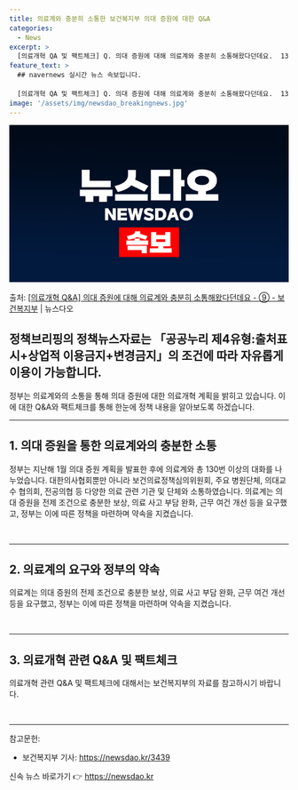 ```yaml
---
title: 의료계와 충분히 소통한 보건복지부 의대 증원에 대한 Q&A
categories:
  - News
excerpt: >
  [의료개혁 QA 및 팩트체크] Q. 의대 증원에 대해 의료계와 충분히 소통해왔다던데요.  130번 넘게 대화…
feature_text: >
  ## navernews 실시간 뉴스 속보입니다.

  [의료개혁 QA 및 팩트체크] Q. 의대 증원에 대해 의료계와 충분히 소통해왔다던데요.  130번 넘게 대화…
image: '/assets/img/newsdao_breakingnews.jpg'
---
```


![뉴스다오 속보](/assets/img/newsdao_breakingnews.jpg)

<p>출처: <a href="https://newsdao.kr/3439" rel="dofollow">[의료개혁 Q&A] 의대 증원에 대해 의료계와 충분히 소통해왔다던데요 - ⑨ - 보건복지부</a> | 뉴스다오</p>

<h2 data-ke-size="size26">정책브리핑의 정책뉴스자료는 「공공누리 제4유형:출처표시+상업적 이용금지+변경금지」의 조건에 따라 자유롭게 이용이 가능합니다.</h2>

<p data-ke-size="size16">정부는 의료계와의 소통을 통해 의대 증원에 대한 의료개혁 계획을 밝히고 있습니다. 이에 대한 Q&A와 팩트체크를 통해 한눈에 정책 내용을 알아보도록 하겠습니다.</p>

<hr>

<h2 data-ke-size="size26">1. 의대 증원을 통한 의료계와의 충분한 소통</h2>

<p data-ke-size="size16">정부는 지난해 1월 의대 증원 계획을 발표한 후에 의료계와 총 130번 이상의 대화를 나누었습니다. 대한의사협회뿐만 아니라 보건의료정책심의위원회, 주요 병원단체, 의대교수 협의회, 전공의협 등 다양한 의료 관련 기관 및 단체와 소통하였습니다. 의료계는 의대 증원을 전제 조건으로 충분한 보상, 의료 사고 부담 완화, 근무 여건 개선 등을 요구했고, 정부는 이에 따른 정책을 마련하며 약속을 지켰습니다.</p>

<p data-ke-size="size16">&nbsp;</p>

<hr>

<h2 data-ke-size="size26">2. 의료계의 요구와 정부의 약속</h2>

<p data-ke-size="size16">의료계는 의대 증원의 전제 조건으로 충분한 보상, 의료 사고 부담 완화, 근무 여건 개선 등을 요구했고, 정부는 이에 따른 정책을 마련하며 약속을 지켰습니다.</p>

<p data-ke-size="size16">&nbsp;</p>

<hr>

<h2 data-ke-size="size26">3. 의료개혁 관련 Q&A 및 팩트체크</h2>

<p data-ke-size="size16">의료개혁 관련 Q&A 및 팩트체크에 대해서는 보건복지부의 자료를 참고하시기 바랍니다.</p>

<p data-ke-size="size16">&nbsp;</p>

<hr>

참고문헌:
- 보건복지부 기사: https://newsdao.kr/3439 

신속 뉴스 바로가기 👉 <a href="https://newsdao.kr" rel="dofollow">https://newsdao.kr</a>


